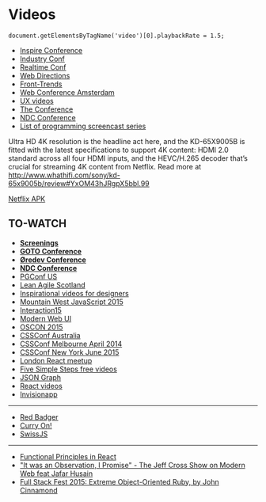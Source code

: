 # Videos

```
document.getElementsByTagName('video')[0].playbackRate = 1.5;
```

* [Inspire Conference](https://vimeo.com/whoooz/videos)
* [Industry Conf](https://vimeo.com/industryconf/videos)
* [Realtime Conf](https://vimeo.com/channels/realtimeconf)
* [Web Directions](http://www.webdirections.org/videos/)
* [Front-Trends](https://vimeo.com/fronttrends/videos)
* [Web Conference Amsterdam](https://vimeo.com/webconferences/videos)
* [UX videos](http://www.mysliderule.com/learning-paths/user-experience-design/learn/)
* [The Conference](http://videos.theconf.se/)
* [NDC Conference](https://vimeo.com/ndcoslo)
* [List of programming screencast series](http://devblog.avdi.org/2013/06/21/a-list-of-programming-screencast-series/)

Ultra HD 4K resolution is the headline act here, and the KD-65X9005B is fitted with the latest specifications to support 4K content: HDMI 2.0 standard across all four HDMI inputs, and the HEVC/H.265 decoder that’s crucial for streaming 4K content from Netflix.
Read more at http://www.whathifi.com/sony/kd-65x9005b/review#YxOM43hJRgpX5bbl.99

[Netflix APK](https://www.apkmirror.com/apk/netflix-inc/netflix-for-android-tv/netflix-android-tv-2-4-1-build-1035-android-apk-download/)

## TO-WATCH

* [**Screenings**](http://screenings.io/)
* [**GOTO Conference**](https://www.youtube.com/watch?v=ZnIiFWD7yUw)
* [**Øredev Conference**](https://vimeo.com/user4280938/videos)
* [**NDC Conference**](https://vimeo.com/ndcconferences/videos)
* [PGConf US](https://www.youtube.com/channel/UCsJkVvxwoM7R9oRbzvUhbPQ/videos)
* [Lean Agile Scotland](https://vimeo.com/leanagilescotland/videos)
* [Inspirational videos for designers](http://thenuschool.com/inspirational-videos-for-designers-the-full-collection/)
* [Mountain West JavaScript 2015](http://confreaks.tv/events/mwjs2015)
* [Interaction15](http://interaction15.ixda.org/videos/)
* [Modern Web UI](https://www.youtube.com/channel/UCYiM-C6AQib2RrUL0SetYXw/videos)
* [OSCON 2015](https://www.youtube.com/playlist?list=PL055Epbe6d5YhDchEvY3O4nIuSLYyrx7K&imm_mid=0d5b8b&cmp=em-prog-na-na-newsltr_20150725)
* [CSSConf Australia](https://www.youtube.com/channel/UCaitlwoIzU4HIkkRgmpDO8w/videos)
* [CSSConf Melbourne April 2014](http://2014.cssconf.com.au/news/videos/)
* [CSSConf New York June 2015](https://2015.cssconf.com/#videos)
* [London React meetup](http://red-badger.com/blog/2015/07/08/london-react-meetup-june-2015/)
* [Five Simple Steps free videos](http://www.fivesimplesteps.com/collections/all-videos)
* [JSON Graph](http://applicative.acm.org/speaker-JafarHusain.html)
* [React videos](http://codewinds.com/blog/2015-05-29-jsconf-reactjs.html)
* [Invisionapp](http://blog.invisionapp.com/category/video/)

---

* [Red Badger](https://www.youtube.com/channel/UCHlIVrJki1BxwKe7NtFYZRg/videos)
* [Curry On!](https://www.youtube.com/channel/UC-WICcSW1k3HsScuXxDrp0w/videos)
* [SwissJS](https://www.youtube.com/channel/UCazY0-FMbyK5xwn-lFbfkpw/videos)

---

* [Functional Principles in React](https://www.youtube.com/watch?v=1uRC3hmKQnM&app=desktop)
* ["It was an Observation, I Promise" - The Jeff Cross Show on Modern Web feat Jafar Husain](https://www.youtube.com/watch?v=XhVyrAFed58)
* [Full Stack Fest 2015: Extreme Object-Oriented Ruby, by John Cinnamond](https://www.youtube.com/watch?v=FDs-sSxo2iY)